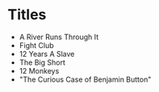 # Titles

- A River Runs Through It
- Fight Club
- 12 Years A Slave
- The Big Short
- 12 Monkeys
- "The Curious Case of Benjamin Button"
